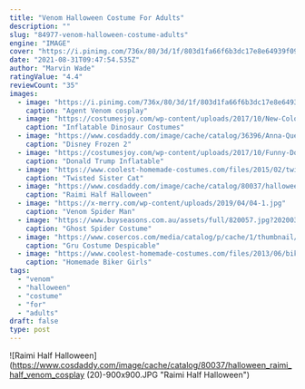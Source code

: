 ```yaml
---
title: "Venom Halloween Costume For Adults"
description: ""
slug: "84977-venom-halloween-costume-adults"
engine: "IMAGE"
cover: "https://i.pinimg.com/736x/80/3d/1f/803d1fa66f6b3dc17e8e64939f093400--halloween--venom.jpg"
date: "2021-08-31T09:47:54.535Z"
author: "Marvin Wade"
ratingValue: "4.4"
reviewCount: "35"
images:
  - image: "https://i.pinimg.com/736x/80/3d/1f/803d1fa66f6b3dc17e8e64939f093400--halloween--venom.jpg"
    caption: "Agent Venom cosplay"
  - image: "https://costumesjoy.com/wp-content/uploads/2017/10/New-Color-T-REX-Inflatable-Costumes-for-Adults-Halloween-Holiday-Dinosaur-Cosplay-Anime-Costume-Free-Send.jpg"
    caption: "Inflatable Dinosaur Costumes"
  - image: "https://www.cosdaddy.com/image/cache/catalog/36396/Anna-Queen-Dress-Cosplay(21)-900x900.jpg"
    caption: "Disney Frozen 2"
  - image: "https://costumesjoy.com/wp-content/uploads/2017/10/Funny-Donald-Trump-Rider-Costume-2017-Newest-Inflatable-Costumes-For-Adults-Women-Men-Halloween-Carnaval-Party-5.jpg"
    caption: "Donald Trump Inflatable"
  - image: "https://www.coolest-homemade-costumes.com/files/2015/02/twisted-sister-139055.jpg"
    caption: "Twisted Sister Cat"
  - image: "https://www.cosdaddy.com/image/cache/catalog/80037/halloween_raimi_half_venom_cosplay (20)-900x900.JPG"
    caption: "Raimi Half Halloween"
  - image: "https://x-merry.com/wp-content/uploads/2019/04/04-1.jpg"
    caption: "Venom Spider Man"
  - image: "https://www.buyseasons.com.au/assets/full/820057.jpg?20200320030813"
    caption: "Ghost Spider Costume"
  - image: "https://www.cosercos.com/media/catalog/p/cache/1/thumbnail/500x500/9df78eab33525d08d6e5fb8d27136e95/a/n/andem001-0.jpg"
    caption: "Gru Costume Despicable"
  - image: "https://www.coolest-homemade-costumes.com/files/2013/06/biker-gang-47279.jpg"
    caption: "Homemade Biker Girls"
tags:
  - "venom"
  - "halloween"
  - "costume"
  - "for"
  - "adults"
draft: false
type: post
---
```



![Raimi Half Halloween](https://www.cosdaddy.com/image/cache/catalog/80037/halloween_raimi_half_venom_cosplay (20)-900x900.JPG "Raimi Half Halloween")


<!--inArticleAds-->

<!--galleryOne-->


<!--inArticleAds-->

<!--galleryTwo-->


<!--galleryThree-->

